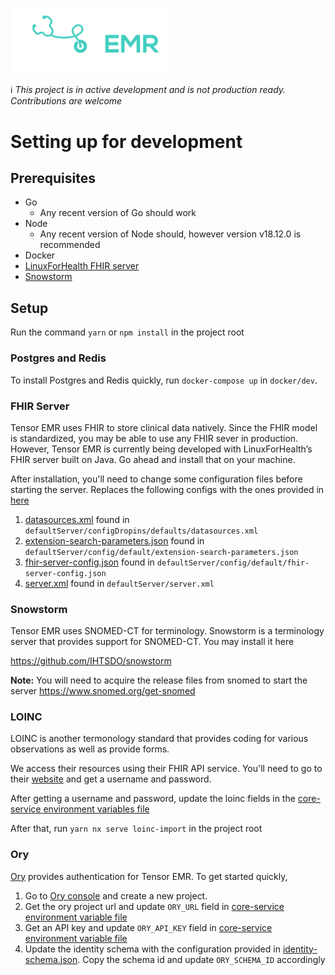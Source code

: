 [<img src="./logo.png" width="250"/>](./logo.png)

ℹ️ *This project is in active development and is not production ready. Contributions are welcome*


# Setting up for development 

## Prerequisites

- Go 
    - Any recent version of Go should work
- Node
    - Any recent version of Node should, however version v18.12.0 is recommended
- Docker 
- [LinuxForHealth FHIR server](https://github.com/LinuxForHealth/FHIR)
- [Snowstorm](https://www.snomed.org/get-snomed)

## Setup 

Run the command `yarn` or `npm install` in the project root

### Postgres and Redis

To install Postgres and Redis quickly, run `docker-compose up` in `docker/dev`. 

### FHIR Server

Tensor EMR uses FHIR to store clinical data natively. Since the FHIR model is standardized, you may be able to use any FHIR sever in production. However, Tensor EMR is currently being developed with LinuxForHealth’s FHIR server built on Java. Go ahead and install that on your machine.

After installation, you'll need to change some configuration files before starting the server. Replaces the following configs with the ones provided in [here](https://github.com/tensorsystems/tensoremr/blob/main/config/FHIR)

1. [datasources.xml](https://github.com/tensorsystems/tensoremr/blob/main/config/FHIR/datasources.xml) found in `defaultServer/configDropins/defaults/datasources.xml`
2. [extension-search-parameters.json](https://github.com/tensorsystems/tensoremr/blob/main/config/FHIR/extension-search-parameters.json) found in `defaultServer/config/default/extension-search-parameters.json`
3. [fhir-server-config.json](https://github.com/tensorsystems/tensoremr/blob/main/config/FHIR/fhir-server-config.json) found in `defaultServer/config/default/fhir-server-config.json`
4. [server.xml](https://github.com/tensorsystems/tensoremr/blob/main/config/FHIR/server.xml) found in `defaultServer/server.xml`

### Snowstorm

Tensor EMR uses SNOMED-CT for terminology. Snowstorm is a terminology server that provides support for SNOMED-CT. You may install it here 

https://github.com/IHTSDO/snowstorm

**Note:** You will need to acquire the release files from snomed to start the server https://www.snomed.org/get-snomed 

### LOINC

LOINC is another termonology standard that provides coding for various observations as well as provide forms.

We access their resources using their FHIR API service. You'll need to go to their [website](https://loinc.org/fhir/) and get a username and password. 

After getting a username and password, update the loinc fields in the [core-service environment variables file](https://github.com/tensorsystems/tensoremr/blob/main/apps/core/.env)

After that, run `yarn nx serve loinc-import` in the project root 

### Ory

[Ory](https://www.ory.sh/) provides authentication for Tensor EMR. To get started quickly, 

1. Go to [Ory console](https://console.ory.sh/) and create a new project. 
2. Get the ory project url and update `ORY_URL` field in [core-service environment variable file](https://github.com/tensorsystems/tensoremr/blob/main/apps/core/.env)
3. Get an API key and update `ORY_API_KEY` field in [core-service environment variable file](https://github.com/tensorsystems/tensoremr/blob/main/apps/core/.env)
4. Update the identity schema with the configuration provided in [identity-schema.json](https://github.com/tensorsystems/tensoremr/blob/main/config/ory/identity-schema.json). Copy the schema id and update `ORY_SCHEMA_ID` accordingly 